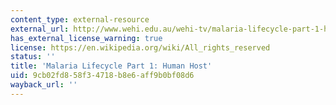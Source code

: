 ```yaml
---
content_type: external-resource
external_url: http://www.wehi.edu.au/wehi-tv/malaria-lifecycle-part-1-human-host
has_external_license_warning: true
license: https://en.wikipedia.org/wiki/All_rights_reserved
status: ''
title: 'Malaria Lifecycle Part 1: Human Host'
uid: 9cb02fd8-58f3-4718-b8e6-aff9b0bf08d6
wayback_url: ''
---
```


